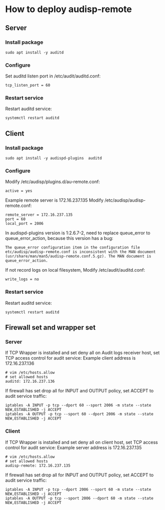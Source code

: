# How to deploy audisp-remote 

## Server 
### Install package 
```
sudo apt install -y auditd 
```

### Configure 
Set auditd listen port in /etc/audit/auditd.conf:
```
tcp_listen_port = 60
```

### Restart service
Restart auditd service:
```
systemctl restart auditd 
```

## Client 
### Install package 
```
sudo apt install -y audispd-plugins  auditd 
```

### Configure 
Modify /etc/audisp/plugins.d/au-remote.conf:
```
active = yes
```

Example remote server is 172.16.237.135
Modify  /etc/audisp/audisp-remote.conf:
```
remote_server = 172.16.237.135
port = 60
local_port = 2006
```
In audispd-plugins version is 1:2.6.7-2, need to replace queue_error to queue_error_action, because this version has a bug:
```
The queue_error configuration item in the configuration file 
etc/audisp/audisp-remote.conf is inconsistent with the MAN document 
(usr/share/man/man5/audisp-remote.conf.5.gz). The MAN document is 
queue_error_action. 
```

If not record logs on local filesystem, Modify /etc/audit/auditd.conf:
```
write_logs = no
```

### Restart service 
Restart auditd service:
```
systemctl restart auditd 
```

## Firewall set and wrapper set 
### Server 
If TCP Wrapper is installed and set deny all on Audit logs receiver host, set TCP access control for audit service:
Example client address is 172.16.237.136
```
# vim /etc/hosts.allow
# set allowed hosts
auditd: 172.16.237.136
```

If firewall has set drop all for INPUT and OUTPUT policy, set ACCEPT to audit service traffic:
```
iptables -A INPUT -p tcp --dport 60 --sport 2006 -m state --state NEW,ESTABLISHED -j ACCEPT
iptables -A OUTPUT -p tcp --sport 60 --dport 2006 -m state --state NEW,ESTABLISHED -j ACCEPT
```

### Client 
If TCP Wrapper is installed and set deny all on client host, set TCP access control for audit service:
Example server address is 172.16.237.135
```
# vim /etc/hosts.allow
# set allowed hosts
audisp-remote: 172.16.237.135
```

If firewall has set drop all for INPUT and OUTPUT policy, set ACCEPT to audit service traffic:
```
iptables -A INPUT -p tcp --dport 2006 --sport 60 -m state --state NEW,ESTABLISHED -j ACCEPT
iptables -A OUTPUT -p tcp --sport 2006 --dport 60 -m state --state NEW,ESTABLISHED -j ACCEPT
```
